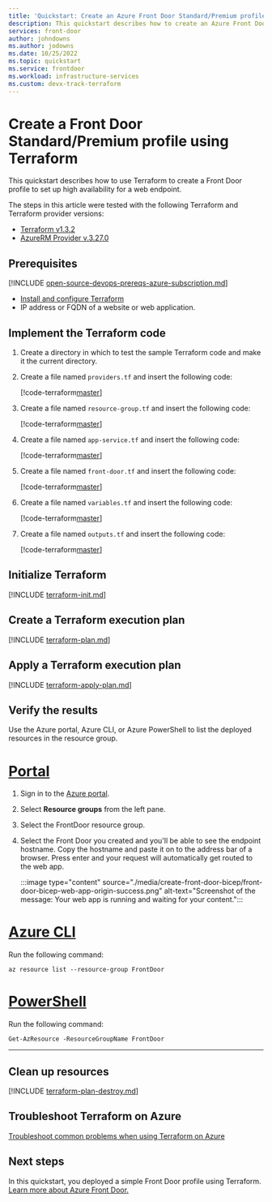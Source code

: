 ```yaml
---
title: 'Quickstart: Create an Azure Front Door Standard/Premium profile - Terraform'
description: This quickstart describes how to create an Azure Front Door Standard/Premium using Terraform.
services: front-door
author: johndowns
ms.author: jodowns
ms.date: 10/25/2022
ms.topic: quickstart
ms.service: frontdoor
ms.workload: infrastructure-services
ms.custom: devx-track-terraform
---
```


# Create a Front Door Standard/Premium profile using Terraform

This quickstart describes how to use Terraform to create a Front Door profile to set up high availability for a web endpoint.

The steps in this article were tested with the following Terraform and Terraform provider versions:

- [Terraform v1.3.2](https://releases.hashicorp.com/terraform/)
- [AzureRM Provider v.3.27.0](https://registry.terraform.io/providers/hashicorp/azurerm/latest/docs)

## Prerequisites

[!INCLUDE [open-source-devops-prereqs-azure-subscription.md](~/azure-dev-docs-pr/articles/includes/open-source-devops-prereqs-azure-subscription.md)]

- [Install and configure Terraform](/azure/developer/terraform/quickstart-configure)
- IP address or FQDN of a website or web application.

## Implement the Terraform code

1. Create a directory in which to test the sample Terraform code and make it the current directory.

1. Create a file named `providers.tf` and insert the following code:

    [!code-terraform[master](../../terraform/quickstart/101-front-door-standard-premium/providers.tf)]

1. Create a file named `resource-group.tf` and insert the following code:

   [!code-terraform[master](../../terraform/quickstart/101-front-door-standard-premium/resource-group.tf)]

1. Create a file named `app-service.tf` and insert the following code:

    [!code-terraform[master](../../terraform/quickstart/101-front-door-standard-premium/app-service.tf)]

1. Create a file named `front-door.tf` and insert the following code:

    [!code-terraform[master](../../terraform/quickstart/101-front-door-standard-premium/front-door.tf)]

1. Create a file named `variables.tf` and insert the following code:

    [!code-terraform[master](../../terraform/quickstart/101-front-door-standard-premium/variables.tf)]

1. Create a file named `outputs.tf` and insert the following code:

    [!code-terraform[master](../../terraform/quickstart/101-front-door-standard-premium/outputs.tf)]

## Initialize Terraform

[!INCLUDE [terraform-init.md](~/azure-dev-docs-pr/articles/terraform/includes/terraform-init.md)]

## Create a Terraform execution plan

[!INCLUDE [terraform-plan.md](~/azure-dev-docs-pr/articles/terraform/includes/terraform-plan.md)]

## Apply a Terraform execution plan

[!INCLUDE [terraform-apply-plan.md](~/azure-dev-docs-pr/articles/terraform/includes/terraform-apply-plan.md)]

## Verify the results

Use the Azure portal, Azure CLI, or Azure PowerShell to list the deployed resources in the resource group.

# [Portal](#tab/Portal)

1. Sign in to the [Azure portal](https://portal.azure.com).

1. Select **Resource groups** from the left pane.

1. Select the FrontDoor resource group.

1. Select the Front Door you created and you'll be able to see the endpoint hostname. Copy the hostname and paste it on to the address bar of a browser. Press enter and your request will automatically get routed to the web app.

    :::image type="content" source="./media/create-front-door-bicep/front-door-bicep-web-app-origin-success.png" alt-text="Screenshot of the message: Your web app is running and waiting for your content.":::

# [Azure CLI](#tab/CLI)

Run the following command:

```azurecli-interactive
az resource list --resource-group FrontDoor
```

# [PowerShell](#tab/PowerShell)

Run the following command:

```azurepowershell-interactive
Get-AzResource -ResourceGroupName FrontDoor
```

---

## Clean up resources

[!INCLUDE [terraform-plan-destroy.md](~/azure-dev-docs-pr/articles/terraform/includes/terraform-plan-destroy.md)]

## Troubleshoot Terraform on Azure

[Troubleshoot common problems when using Terraform on Azure](/azure/developer/terraform/troubleshoot)

## Next steps

In this quickstart, you deployed a simple Front Door profile using Terraform. [Learn more about Azure Front Door.](front-door-overview.md)
